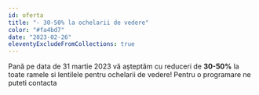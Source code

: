 ```yaml
---
id: oferta
title: "- 30-50% la ochelarii de vedere"
color: "#fa4bd7"
date: "2023-02-26"
eleventyExcludeFromCollections: true
---
```

Pană pe data de 31 martie 2023 vă așteptăm cu reduceri de <span style="color: {{ color }}; font-weight:bold;">30-50%</span> la toate ramele si lentilele pentru ochelarii de vedere! Pentru o programare ne puteti contacta 